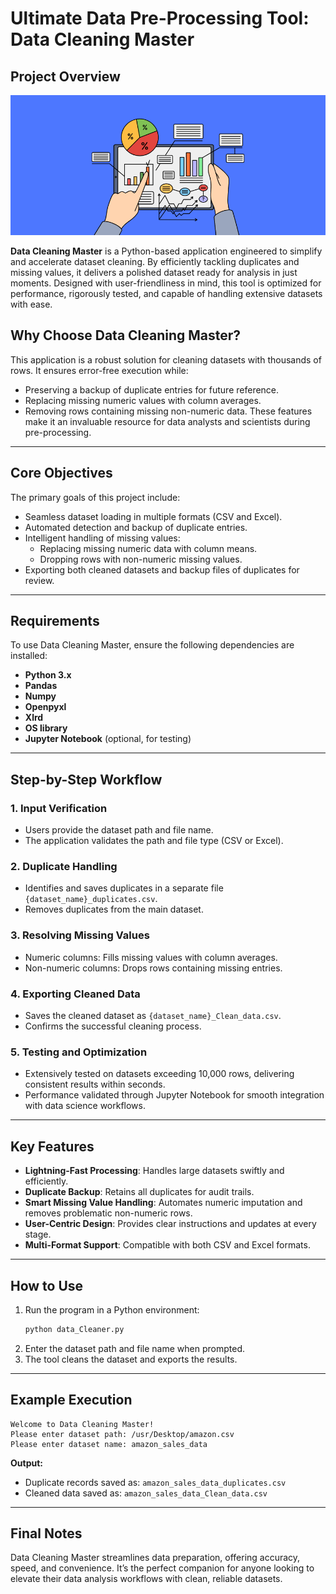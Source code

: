 # Ultimate Data Pre-Processing Tool: Data Cleaning Master

## Project Overview
![Example Image](Data-Analytics.png)

**Data Cleaning Master** is a Python-based application engineered to simplify and accelerate dataset cleaning. By efficiently tackling duplicates and missing values, it delivers a polished dataset ready for analysis in just moments. Designed with user-friendliness in mind, this tool is optimized for performance, rigorously tested, and capable of handling extensive datasets with ease.

## Why Choose Data Cleaning Master?
This application is a robust solution for cleaning datasets with thousands of rows. It ensures error-free execution while:
- Preserving a backup of duplicate entries for future reference.
- Replacing missing numeric values with column averages.
- Removing rows containing missing non-numeric data.
These features make it an invaluable resource for data analysts and scientists during pre-processing.

---

## Core Objectives
The primary goals of this project include:
- Seamless dataset loading in multiple formats (CSV and Excel).
- Automated detection and backup of duplicate entries.
- Intelligent handling of missing values:
  - Replacing missing numeric data with column means.
  - Dropping rows with non-numeric missing values.
- Exporting both cleaned datasets and backup files of duplicates for review.

---

## Requirements
To use Data Cleaning Master, ensure the following dependencies are installed:
- **Python 3.x**
- **Pandas**
- **Numpy**
- **Openpyxl**
- **Xlrd**
- **OS library**
- **Jupyter Notebook** (optional, for testing)

---

## Step-by-Step Workflow
### 1. Input Verification
- Users provide the dataset path and file name.
- The application validates the path and file type (CSV or Excel).

### 2. Duplicate Handling
- Identifies and saves duplicates in a separate file `{dataset_name}_duplicates.csv`.
- Removes duplicates from the main dataset.

### 3. Resolving Missing Values
- Numeric columns: Fills missing values with column averages.
- Non-numeric columns: Drops rows containing missing entries.

### 4. Exporting Cleaned Data
- Saves the cleaned dataset as `{dataset_name}_Clean_data.csv`.
- Confirms the successful cleaning process.

### 5. Testing and Optimization
- Extensively tested on datasets exceeding 10,000 rows, delivering consistent results within seconds.
- Performance validated through Jupyter Notebook for smooth integration with data science workflows.

---

## Key Features
- **Lightning-Fast Processing**: Handles large datasets swiftly and efficiently.
- **Duplicate Backup**: Retains all duplicates for audit trails.
- **Smart Missing Value Handling**: Automates numeric imputation and removes problematic non-numeric rows.
- **User-Centric Design**: Provides clear instructions and updates at every stage.
- **Multi-Format Support**: Compatible with both CSV and Excel formats.

---

## How to Use
1. Run the program in a Python environment:
   ```bash
   python data_Cleaner.py
   ```
2. Enter the dataset path and file name when prompted.
3. The tool cleans the dataset and exports the results.

---

## Example Execution
```plaintext
Welcome to Data Cleaning Master!
Please enter dataset path: /usr/Desktop/amazon.csv
Please enter dataset name: amazon_sales_data
```
**Output:**
- Duplicate records saved as: `amazon_sales_data_duplicates.csv`
- Cleaned data saved as: `amazon_sales_data_Clean_data.csv`

---

## Final Notes
Data Cleaning Master streamlines data preparation, offering accuracy, speed, and convenience. It’s the perfect companion for anyone looking to elevate their data analysis workflows with clean, reliable datasets.
